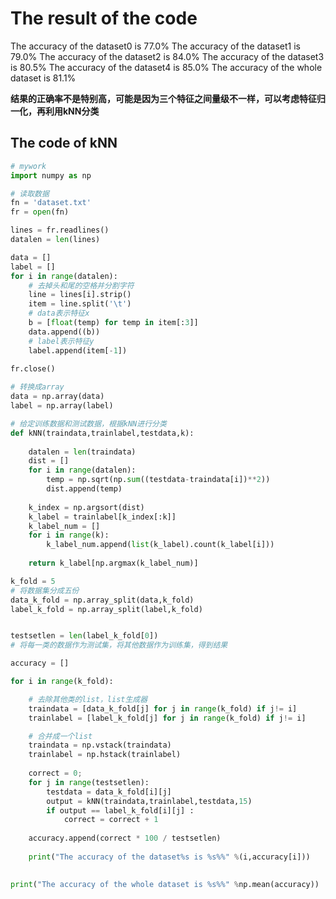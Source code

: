# The result of the code

The accuracy of the dataset0 is 77.0%
The accuracy of the dataset1 is 79.0%
The accuracy of the dataset2 is 84.0%
The accuracy of the dataset3 is 80.5%
The accuracy of the dataset4 is 85.0%
The accuracy of the whole dataset is 81.1%

**结果的正确率不是特别高，可能是因为三个特征之间量级不一样，可以考虑特征归一化，再利用kNN分类**

## The code of kNN

``` python
# mywork
import numpy as np

# 读取数据
fn = 'dataset.txt'
fr = open(fn)

lines = fr.readlines()
datalen = len(lines)

data = []
label = []
for i in range(datalen):
	# 去掉头和尾的空格并分割字符
	line = lines[i].strip()	
	item = line.split('\t')
	# data表示特征x
	b = [float(temp) for temp in item[:3]]
	data.append((b))
	# label表示特征y
	label.append(item[-1])
	
fr.close()

# 转换成array
data = np.array(data)
label = np.array(label)

# 给定训练数据和测试数据，根据kNN进行分类
def kNN(traindata,trainlabel,testdata,k):
	
	datalen = len(traindata) 
	dist = []
	for i in range(datalen):
		temp = np.sqrt(np.sum((testdata-traindata[i])**2))  
		dist.append(temp)
	
	k_index = np.argsort(dist)
	k_label = trainlabel[k_index[:k]]
	k_label_num = []
	for i in range(k):
		k_label_num.append(list(k_label).count(k_label[i]))
	
	return k_label[np.argmax(k_label_num)]

k_fold = 5
# 将数据集分成五份
data_k_fold = np.array_split(data,k_fold)
label_k_fold = np.array_split(label,k_fold)


testsetlen = len(label_k_fold[0]) 
# 将每一类的数据作为测试集，将其他数据作为训练集，得到结果

accuracy = []

for i in range(k_fold):	

	# 去除其他类的list，list生成器
	traindata = [data_k_fold[j] for j in range(k_fold) if j!= i]
	trainlabel = [label_k_fold[j] for j in range(k_fold) if j!= i]

	# 合并成一个list 	
	traindata = np.vstack(traindata)
	trainlabel = np.hstack(trainlabel)
	
	correct = 0;
	for j in range(testsetlen):
		testdata = data_k_fold[i][j]
		output = kNN(traindata,trainlabel,testdata,15)
		if output == label_k_fold[i][j] :
			correct = correct + 1
	
	accuracy.append(correct * 100 / testsetlen)
	
	print("The accuracy of the dataset%s is %s%%" %(i,accuracy[i]))
	

print("The accuracy of the whole dataset is %s%%" %np.mean(accuracy))
```

